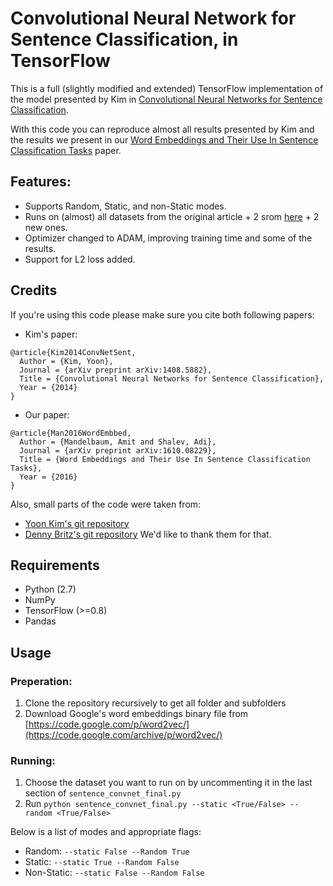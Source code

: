 # Convolutional Neural Network for Sentence Classification, in TensorFlow
This is a full (slightly modified and extended) TensorFlow implementation of the model presented by Kim in [Convolutional Neural Networks for Sentence Classification](http://www.aclweb.org/anthology/D14-1181). 

With this code you can reproduce almost all results presented by Kim and the results we present in our [Word Embeddings and Their Use In Sentence Classification Tasks](https://arxiv.org/abs/1610.08229) paper.

## Features:
- Supports Random, Static, and non-Static modes.
- Runs on (almost) all datasets from the original article + 2 srom [here](https://arxiv.org/abs/1510.03820) + 2 new ones. 
- Optimizer changed to ADAM, improving training time and some of the results.
- Support for L2 loss added.

## Credits
If you're using this code please make sure you cite both following papers:
- Kim's paper:
```
@article{Kim2014ConvNetSent,
  Author = {Kim, Yoon},
  Journal = {arXiv preprint arXiv:1408.5882},
  Title = {Convolutional Neural Networks for Sentence Classification},
  Year = {2014}
}
```
- Our paper:
```
@article{Man2016WordEmbbed,
  Author = {Mandelbaum, Amit and Shalev, Adi},
  Journal = {arXiv preprint arXiv:1610.08229},
  Title = {Word Embeddings and Their Use In Sentence Classification Tasks},
  Year = {2016}
}
```
Also, small parts of the code were taken from:
- [Yoon Kim's git repository](https://github.com/yoonkim/CNN_sentence)
- [Denny Britz's git repository](https://github.com/dennybritz/cnn-text-classification-tf)
We'd like to thank them for that.

## Requirements
- Python (2.7)
- NumPy
- TensorFlow (>=0.8)
- Pandas

## Usage
### Preperation:
1) Clone the repository recursively to get all folder and subfolders  
2) Download Google's word embeddings binary file from [https://code.google.com/p/word2vec/](https://code.google.com/archive/p/word2vec/)   
### Running:
1) Choose the dataset you want to run on by uncommenting it in the last section of `sentence_convnet_final.py`  
2) Run `python sentence_convnet_final.py --static <True/False> --random <True/False>`  

Below is a list of modes and appropriate flags:
- Random: `--static False --Random True`
- Static: `--static True --Random False`
- Non-Static: `--static False --Random False`
